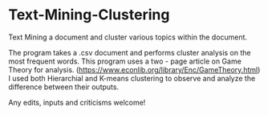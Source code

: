 # Text-Mining-Clustering
Text Mining a document and cluster various topics within the document.

The program takes a .csv document and performs cluster analysis on the most frequent words.
This program uses a two - page article on Game Theory for analysis. (https://www.econlib.org/library/Enc/GameTheory.html)
I used both Hierarchial and K-means clustering to observe and analyze the difference between their outputs.

Any edits, inputs and criticisms welcome!
